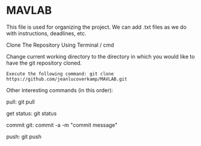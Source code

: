 # MAVLAB

This file is used for organizing the project. We can add .txt files as we do with instructions, deadlines, etc.

Clone The Repository Using Terminal / cmd

  Change current working directory to the directory in which you would like to have the git repository cloned.

    Execute the following command: git clone https://github.com/jeanlucoverkamp/MAVLAB.git  
    
Other interesting commands (in this order):

  pull: git pull

  get status: git status

  commit git: commit -a -m "commit message"

  push: git push

